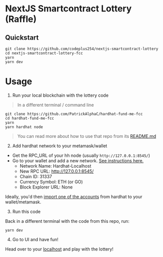 # NextJS Smartcontract Lottery (Raffle)

## Quickstart

```
git clone https://github.com/codeplus254/nextjs-smartcontract-lottery
cd nextjs-smartcontract-lottery-fcc
yarn
yarn dev
```

# Usage

1. Run your local blockchain with the lottery code

> In a different terminal / command line

```
git clone https://github.com/PatrickAlphaC/hardhat-fund-me-fcc
cd hardhat-fund-me-fcc
yarn
yarn hardhat node
```

> You can read more about how to use that repo from its [README.md](https://github.com/codeplus254/hardhat-fund-me/blob/main/README.md)

2. Add hardhat network to your metamask/wallet

-   Get the RPC_URL of your hh node (usually `http://127.0.0.1:8545/`)
-   Go to your wallet and add a new network. [See instructions here.](https://metamask.zendesk.com/hc/en-us/articles/360043227612-How-to-add-a-custom-network-RPC)
    -   Network Name: Hardhat-Localhost
    -   New RPC URL: http://127.0.0.1:8545/
    -   Chain ID: 31337
    -   Currency Symbol: ETH (or GO)
    -   Block Explorer URL: None

Ideally, you'd then [import one of the accounts](https://metamask.zendesk.com/hc/en-us/articles/360015489331-How-to-import-an-Account) from hardhat to your wallet/metamask.

3. Run this code

Back in a different terminal with the code from this repo, run:

```
yarn dev
```

4. Go to UI and have fun!

Head over to your [localhost](http://localhost:3000) and play with the lottery!
